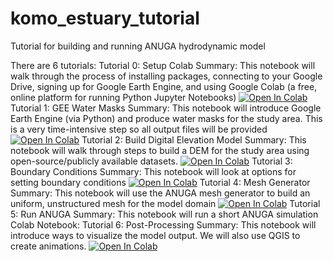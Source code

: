 # komo_estuary_tutorial
Tutorial for building and running ANUGA hydrodynamic model

There are 6 tutorials:
Tutorial 0: Setup Colab
Summary: This notebook will walk through the process of installing packages, connecting to your Google Drive, signing up for Google Earth Engine, and using Google Colab (a free, online platform for running Python Jupyter Notebooks)
[![Open In Colab](https://colab.research.google.com/assets/colab-badge.svg)](https://colab.research.google.com/github/achri19/komo_estuary_tutorial/blob/main/0_SetupColab.ipynb)
Tutorial 1: GEE Water Masks
Summary: This notebook will introduce Google Earth Engine (via Python) and produce water masks for the study area. This is a very time-intensive step so all output files will be provided
[![Open In Colab](https://colab.research.google.com/assets/colab-badge.svg)](https://colab.research.google.com/github/achri19/komo_estuary_tutorial/blob/main/1_GEEwatermask.ipynb)
Tutorial 2: Build Digital Elevation Model
Summary: This notebook will walk through steps to build a DEM for the study area using open-source/publicly available datasets.
[![Open In Colab](https://colab.research.google.com/assets/colab-badge.svg)](https://colab.research.google.com/github/achri19/komo_estuary_tutorial/blob/main/0_SetupColab.ipynb)
Tutorial 3: Boundary Conditions
Summary: This notebook will look at options for setting boundary conditions 
[![Open In Colab](https://colab.research.google.com/assets/colab-badge.svg)](https://colab.research.google.com/github/achri19/komo_estuary_tutorial/blob/main/0_SetupColab.ipynb)
Tutorial 4: Mesh Generator	
Summary: This notebook will use the ANUGA mesh generator to build an uniform, unstructured mesh for the model domain
[![Open In Colab](https://colab.research.google.com/assets/colab-badge.svg)](https://colab.research.google.com/github/achri19/komo_estuary_tutorial/blob/main/0_SetupColab.ipynb)
Tutorial 5: Run ANUGA
Summary: This notebook will run a short ANUGA simulation
Colab Notebook:
Tutorial 6: Post-Processing
Summary: This notebook will introduce ways to visualize the model output. We will also use QGIS to create animations.
[![Open In Colab](https://colab.research.google.com/assets/colab-badge.svg)](https://colab.research.google.com/github/achri19/komo_estuary_tutorial/blob/main/0_SetupColab.ipynb)
